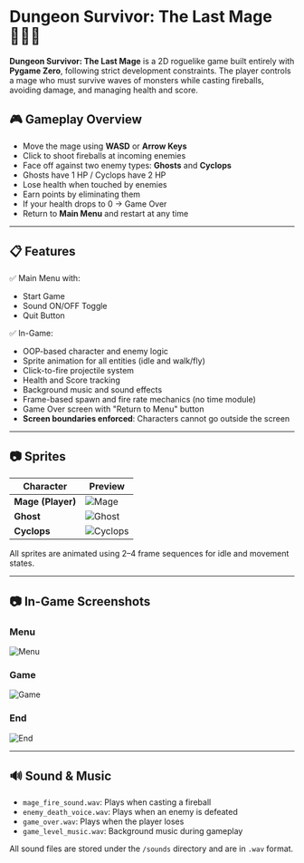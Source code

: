 # Dungeon Survivor: The Last Mage 🧙‍♂️🔥

**Dungeon Survivor: The Last Mage** is a 2D roguelike game built entirely with **Pygame Zero**, following strict development constraints. The player controls a mage who must survive waves of monsters while casting fireballs, avoiding damage, and managing health and score.

## 🎮 Gameplay Overview

- Move the mage using **WASD** or **Arrow Keys**
- Click to shoot fireballs at incoming enemies
- Face off against two enemy types: **Ghosts** and **Cyclops**
- Ghosts have 1 HP / Cyclops have 2 HP
- Lose health when touched by enemies
- Earn points by eliminating them
- If your health drops to 0 → Game Over
- Return to **Main Menu** and restart at any time

---

## 📋 Features

✅ Main Menu with:
- Start Game  
- Sound ON/OFF Toggle  
- Quit Button  

✅ In-Game:
- OOP-based character and enemy logic  
- Sprite animation for all entities (idle and walk/fly)  
- Click-to-fire projectile system  
- Health and Score tracking  
- Background music and sound effects  
- Frame-based spawn and fire rate mechanics (no time module)  
- Game Over screen with "Return to Menu" button  
- **Screen boundaries enforced**: Characters cannot go outside the screen  

---

## 📷 Sprites

| Character        | Preview                  |
|------------------|---------------------------|
| **Mage (Player)**| ![Mage](https://github.com/user-attachments/assets/bc567b46-e39a-4200-8284-e7dd6d6c0630) |
| **Ghost**        | ![Ghost](https://github.com/user-attachments/assets/db7f8abc-349e-4f57-89af-2c5fb03a0d29) |
| **Cyclops**      | ![Cyclops](https://github.com/user-attachments/assets/a4564330-58b9-46f2-9c0b-e50599494ad9) |


All sprites are animated using 2–4 frame sequences for idle and movement states.

---

## 📷 In-Game Screenshots

### Menu

![Menu](https://github.com/user-attachments/assets/b9f5e9a5-75e9-4052-a5e1-78e299eec409)

### Game

![Game](https://github.com/user-attachments/assets/814cbb68-9c33-40e8-9828-c0f40ee2f064)

### End

![End](https://github.com/user-attachments/assets/c08062c2-42ab-427b-9a8b-dc6971648202)

---

## 🔊 Sound & Music

- `mage_fire_sound.wav`: Plays when casting a fireball  
- `enemy_death_voice.wav`: Plays when an enemy is defeated  
- `game_over.wav`: Plays when the player loses  
- `game_level_music.wav`: Background music during gameplay

All sound files are stored under the `/sounds` directory and are in `.wav` format.
